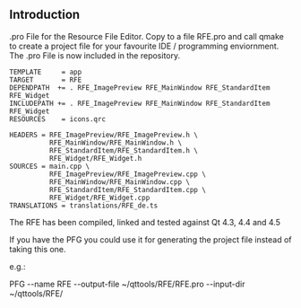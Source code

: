## Introduction ##
.pro File for the Resource File Editor. Copy to a file RFE.pro and call qmake to create a project file for your favourite IDE / programming enviornment.
The .pro File is now included in the repository.
```
TEMPLATE     = app
TARGET       = RFE
DEPENDPATH  += . RFE_ImagePreview RFE_MainWindow RFE_StandardItem RFE_Widget
INCLUDEPATH += . RFE_ImagePreview RFE_MainWindow RFE_StandardItem RFE_Widget
RESOURCES    = icons.qrc

HEADERS = RFE_ImagePreview/RFE_ImagePreview.h \
          RFE_MainWindow/RFE_MainWindow.h \
          RFE_StandardItem/RFE_StandardItem.h \
          RFE_Widget/RFE_Widget.h
SOURCES = main.cpp \
          RFE_ImagePreview/RFE_ImagePreview.cpp \
          RFE_MainWindow/RFE_MainWindow.cpp \
          RFE_StandardItem/RFE_StandardItem.cpp \
          RFE_Widget/RFE_Widget.cpp
TRANSLATIONS = translations/RFE_de.ts
```

The RFE has been compiled, linked and tested against Qt 4.3, 4.4 and 4.5

If you have the PFG you could use it for generating the project file instead of taking this one.

e.g.:

PFG --name RFE --output-file ~/qttools/RFE/RFE.pro --input-dir ~/qttools/RFE/